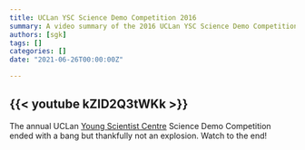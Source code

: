 ```yaml
---
title: UCLan YSC Science Demo Competition 2016
summary: A video summary of the 2016 UCLan YSC Science Demo Competition
authors: [sgk]
tags: []
categories: []
date: "2021-06-26T00:00:00Z"

---
```

{{< youtube kZID2Q3tWKk >}}
---

The annual UCLan [Young Scientist Centre](https://www.uclan.ac.uk/about-us/schools-and-colleges/young-scientist-centre) Science Demo Competition ended with a bang but thankfully not an explosion. Watch to the end!
